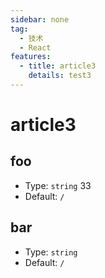 ```yaml
---
sidebar: none
tag:
  - 技术
  - React
features:
  - title: article3
    details: test3
---
```


# article3

## foo

- Type: `string` 33
- Default: `/`

## bar

- Type: `string`
- Default: `/`
